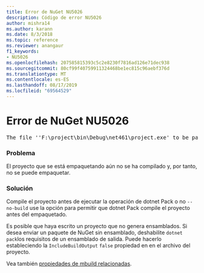 ```yaml
---
title: Error de NuGet NU5026
description: Código de error NU5026
author: mishra14
ms.author: karann
ms.date: 8/3/2018
ms.topic: reference
ms.reviewer: anangaur
f1_keywords:
- NU5026
ms.openlocfilehash: 207585815393c5c2e8230f7816ad126e71dec938
ms.sourcegitcommit: 80cf99f40759911324468be1ec815c96aebf376d
ms.translationtype: MT
ms.contentlocale: es-ES
ms.lasthandoff: 08/17/2019
ms.locfileid: "69564529"
---
```

# <a name="nuget-error-nu5026"></a>Error de NuGet NU5026
<pre>The file ''F:\project\bin\Debug\net461\project.exe' to be packed was not found on disk.</pre>

### <a name="issue"></a>Problema

El proyecto que se está empaquetando aún no se ha compilado y, por tanto, no se puede empaquetar.


### <a name="solution"></a>Solución

Compile el proyecto antes de ejecutar la operación de dotnet Pack o no `--no-build` use la opción para permitir que dotnet Pack compile el proyecto antes del empaquetado.

Es posible que haya escrito un proyecto que no genera ensamblados. Si desea enviar un paquete de NuGet sin ensamblado, deshabilite `dotnet pack`los requisitos de un ensamblado de salida. Puede hacerlo estableciendo la `IncludeBuildOutput` `false` propiedad en en el archivo del proyecto.

Vea también [propiedades de mbuild relacionadas](../msbuild-targets.md#output-assemblies).

